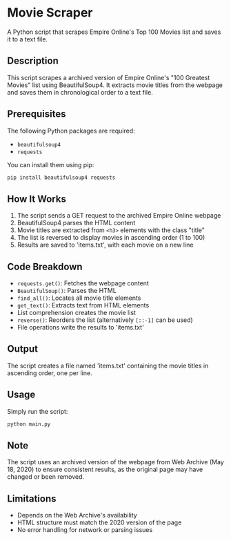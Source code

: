 # Movie Scraper

A Python script that scrapes Empire Online's Top 100 Movies list and saves it to a text file.

## Description

This script scrapes a archived version of Empire Online's "100 Greatest Movies" list using BeautifulSoup4. It extracts movie titles from the webpage and saves them in chronological order to a text file.

## Prerequisites

The following Python packages are required:
- `beautifulsoup4`
- `requests`

You can install them using pip:
```bash
pip install beautifulsoup4 requests
```

## How It Works

1. The script sends a GET request to the archived Empire Online webpage
2. BeautifulSoup4 parses the HTML content
3. Movie titles are extracted from `<h3>` elements with the class "title"
4. The list is reversed to display movies in ascending order (1 to 100)
5. Results are saved to 'items.txt', with each movie on a new line

## Code Breakdown

- `requests.get()`: Fetches the webpage content
- `BeautifulSoup()`: Parses the HTML
- `find_all()`: Locates all movie title elements
- `get_text()`: Extracts text from HTML elements
- List comprehension creates the movie list
- `reverse()`: Reorders the list (alternatively `[::-1]` can be used)
- File operations write the results to 'items.txt'

## Output

The script creates a file named 'items.txt' containing the movie titles in ascending order, one per line.

## Usage

Simply run the script:
```bash
python main.py
```

## Note

The script uses an archived version of the webpage from Web Archive (May 18, 2020) to ensure consistent results, as the original page may have changed or been removed.

## Limitations

- Depends on the Web Archive's availability
- HTML structure must match the 2020 version of the page
- No error handling for network or parsing issues